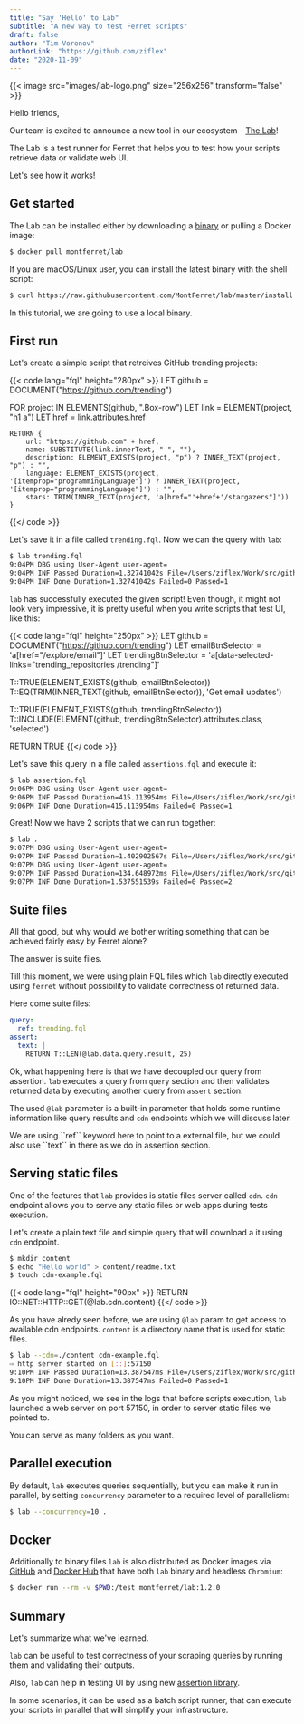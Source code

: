 ```yaml
---
title: "Say 'Hello' to Lab"
subtitle: "A new way to test Ferret scripts"
draft: false
author: "Tim Voronov"
authorLink: "https://github.com/ziflex"
date: "2020-11-09"
---
```


{{< image src="images/lab-logo.png" size="256x256" transform="false" >}}

Hello friends,

Our team is excited to announce a new tool in our ecosystem - [The Lab](https://github.com/MontFerret/lab)!

The Lab is a test runner for Ferret that helps you to test how your scripts retrieve data or validate web UI.

Let's see how it works!

## Get started

The Lab can be installed either by downloading a [binary](https://github.com/MontFerret/lab/releases) or pulling a Docker image:

```bash
$ docker pull montferret/lab
```

If you are macOS/Linux user, you can install the latest binary with the shell script:

```bash
$ curl https://raw.githubusercontent.com/MontFerret/lab/master/install.sh | sudo sh
```

In this tutorial, we are going to use a local binary.

## First run

Let's create a simple script that retreives GitHub trending projects:

{{< code lang="fql" height="280px" >}}
LET github = DOCUMENT("https://github.com/trending")

FOR project IN ELEMENTS(github, ".Box-row")
    LET link = ELEMENT(project, "h1 a")
    LET href = link.attributes.href

    RETURN {
    	url: "https://github.com" + href,
    	name: SUBSTITUTE(link.innerText, " ", ""),
    	description: ELEMENT_EXISTS(project, "p") ? INNER_TEXT(project, "p") : "",
    	language: ELEMENT_EXISTS(project, '[itemprop="programmingLanguage"]') ? INNER_TEXT(project, '[itemprop="programmingLanguage"]') : "",
    	stars: TRIM(INNER_TEXT(project, 'a[href="'+href+'/stargazers"]'))
    }
{{</ code >}}

Let's save it in a file called ``trending.fql``.
Now we can the query with ``lab``:

```bash
$ lab trending.fql
9:04PM DBG using User-Agent user-agent=
9:04PM INF Passed Duration=1.32741042s File=/Users/ziflex/Work/src/github.com/MontFerret/_scripts/trending.fql Times=1
9:04PM INF Done Duration=1.32741042s Failed=0 Passed=1
```

``lab`` has successfully executed the given script! Even though, it might not look very impressive, it is pretty useful when you write scripts that test UI, like this:

{{< code lang="fql" height="250px" >}}
LET github = DOCUMENT("https://github.com/trending")
LET emailBtnSelector = 'a[href="/explore/email"]'
LET trendingBtnSelector = 'a[data-selected-links="trending_repositories /trending"]'

T::TRUE(ELEMENT_EXISTS(github, emailBtnSelector))
T::EQ(TRIM(INNER_TEXT(github, emailBtnSelector)), 'Get email updates')

T::TRUE(ELEMENT_EXISTS(github, trendingBtnSelector))
T::INCLUDE(ELEMENT(github, trendingBtnSelector).attributes.class, 'selected')

RETURN TRUE
{{</ code >}}

Let's save this query in a file called ``assertions.fql`` and execute it:
```bash
$ lab assertion.fql
9:06PM DBG using User-Agent user-agent=
9:06PM INF Passed Duration=415.113954ms File=/Users/ziflex/Work/src/github.com/MontFerret/_scripts/assertion.fql Times=1
9:06PM INF Done Duration=415.113954ms Failed=0 Passed=1
```
Great! Now we have 2 scripts that we can run together:

```bash
$ lab .
9:07PM DBG using User-Agent user-agent=
9:07PM INF Passed Duration=1.402902567s File=/Users/ziflex/Work/src/github.com/MontFerret/_scripts/assertion.fql Times=1
9:07PM DBG using User-Agent user-agent=
9:07PM INF Passed Duration=134.648972ms File=/Users/ziflex/Work/src/github.com/MontFerret/_scripts/trending.fql Times=1
9:07PM INF Done Duration=1.537551539s Failed=0 Passed=2
```

## Suite files

All that good, but why would we bother writing something that can be achieved fairly easy by Ferret alone?

The answer is suite files. 

Till this moment, we were using plain FQL files which ``lab`` directly executed using ``ferret`` without possibility to validate correctness of returned data.  

Here come suite files:

```yaml
query:
  ref: trending.fql
assert:
  text: |
    RETURN T::LEN(@lab.data.query.result, 25)
```

Ok, what happening here is that we have decoupled our query from assertion. ``lab`` executes a query from ``query`` section and then validates returned data by executing another query from ``assert`` section.

The used ``@lab`` parameter is a built-in parameter that holds some runtime information like query results and ``cdn`` endpoints which we will discuss later.   


<div class="notification is-info">
  We are using ``ref`` keyword here to point to a external file, but we could also use ``text`` in there as we do in assertion section.
</div>

## Serving static files
One of the features that ``lab`` provides is static files server called ``cdn``. ``cdn`` endpoint allows you to serve any static files or web apps during tests execution.

Let's create a plain text file and simple query that will download a it using ``cdn`` endpoint.

```bash
$ mkdir content
$ echo "Hello world" > content/readme.txt
$ touch cdn-example.fql
```

{{< code lang="fql" height="90px" >}}
RETURN IO::NET::HTTP::GET(@lab.cdn.content)
{{</ code >}}

As you have alredy seen before, we are using ``@lab`` param to get access to available cdn endpoints.
``content`` is a directory name that is used for static files.

```bash
$ lab --cdn=./content cdn-example.fql
⇨ http server started on [::]:57150
9:10PM INF Passed Duration=13.387547ms File=/Users/ziflex/Work/src/github.com/MontFerret/_scripts/cdn-example.fql Times=1
9:10PM INF Done Duration=13.387547ms Failed=0 Passed=1
```

As you might noticed, we see in the logs that before scripts execution, ``lab`` launched a web server on port 57150, in order to server static files we pointed to.

<div class="notification is-info">
  You can serve as many folders as you want.
</div>

## Parallel execution
By default, ``lab`` executes queries sequentially, but you can make it run in parallel, by setting ``concurrency`` parameter to a required level of parallelism:

```bash
$ lab --concurrency=10 .
```

## Docker
Additionally to binary files ``lab`` is also distributed as Docker images via [GitHub](https://github.com/orgs/MontFerret/packages/container/package/lab) and [Docker Hub](https://hub.docker.com/repository/docker/montferret/lab) that have both ``lab`` binary and headless ``Chromium``:


```bash
$ docker run --rm -v $PWD:/test montferret/lab:1.2.0
```

## Summary

Let's summarize what we've learned.

``lab`` can be useful to test correctness of your scraping queries by running them and validating their outputs.

Also, ``lab`` can help in testing UI by using new [assertion library](https://www.montferret.dev/docs/stdlib/testing/).

In some scenarios, it can be used as a batch script runner, that can execute your scripts in parallel that will simplify your infrastructure.
